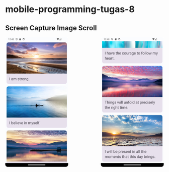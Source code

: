# mobile-programming-tugas-8

## Screen Capture Image Scroll

<div style="display: flex; justify-content: space-between;">
  <img src="ImageScroll/Screenshot_20240429_124831.png" width="200">
  <img src="ImageScroll/Screenshot_20240429_124853.png" width="200">
</div>
